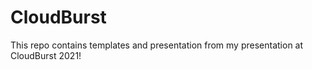 # CloudBurst

This repo contains templates and presentation from my presentation at CloudBurst 2021!
